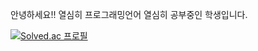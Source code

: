 안녕하세요!! 열심히 프로그래밍언어 열심히 공부중인 학생입니다.

[![Solved.ac
프로필](http://mazassumnida.wtf/api/generate_badge?boj=gurdlekwkd)](https://solved.ac/gurdlekwkd)
